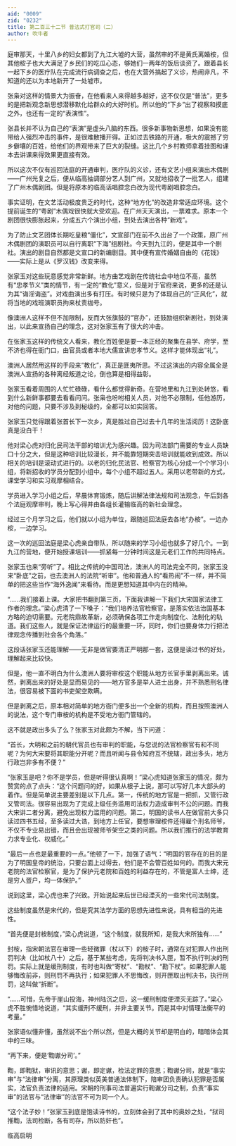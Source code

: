 ```yaml
---
aid: "0009"
zid: "0232"
title: 第二百三十二节 普法式打官司（二）
author: 吹牛者
---
```


庭审那天，十里八乡的妇女都到了九江大墟的大营，虽然审的不是黄氏离婚桉，但其他桉子也大大满足了乡民们的吃瓜心态，够她们一两年的饭后谈资了。跟着县长一起下乡的医疗队在完成流行病调查之后，也在大营外搞起了义诊，热闹非凡，不知道的还以为本地新开了一处墟市。

张枭对这样的情景大为振奋，在他看来人来得越多越好，这不仅仅是“普法”，更多的是把新观念新思想潜移默化给群众的大好时机。所以他的“下乡”出了视察和摸底之外，也还有一定的“表演性”。

张县长并不认为自己的“表演”是虚头八脑的东西。很多新事物新思想，如果没有能带给人强烈冲击的事件，是很难散播开得。正如过去铁路的开通，极大的震撼了穷乡僻壤的百姓，给他们的界观带来了巨大的裂缝。这比几个乡村教师拿着挂图和课本去讲课来得效果更直接有效。

所以这次不仅有巡回法庭的开通审判，医疗队的义诊，还有文艺小组来演出木偶剧――广州光复之后，便从临高抽调部分艺人到广州，又就地招收了一批艺人，组建了广州木偶剧团。但是将原本的临高话唱腔念白改为现代粤剧唱腔念白。

事实证明，在文艺活动极度贵乏的时代，这种“地方化”的改造非常适应环境。这个提前诞生的“粤剧”木偶戏很快就大受欢迎。在广州天天演出，一票难求。原本一个剧团很快膨胀起来，分成五六个演出小组，到处去演出各种“新戏”。

为了防止文艺团体长期吃皇粮“僵化”，文宣部门在前不久出台了一个政策，原广州木偶剧团的演职员可以自行离职“下海”组剧社。今天到九江的，便是其中一个剧社。演出的剧目自然都是文宣口的新编剧目。其中便有宣传婚姻自由的《花钱》――实际上是从《罗汉钱》改变来得。

张家玉对这些玩意感觉非常新鲜。地方曲艺戏剧在传统社会中地位不高，虽然有“忠孝节义”类的情节，有一定的“教化”意义，但是对于官府来说，更多的还是认为其“诲淫诲盗”。对戏曲演出多有打压。有时候只是为了体现自己的“正风化”，就将当地的戏班演职员拘来杖责枷号。

像澳洲人这样不但不加限制，反而大张旗鼓的“官办”，还鼓励组织新剧社，到处演出，以此来宣扬自己的理念，这对张家玉有了很大的冲击。

在张家玉这样的传统文人看来，教化百姓便是要一本正经的聚集在县学、府学，至不济也得在衙门口，由官员或者本地大儒宣讲忠孝节义。这样才能体现出“礼”。

澳洲人居然用这样的手段来“教化”，真正是匪夷所思。不过这演出的内容全属全是澳洲人宣扬的各种离经叛道之论，倒也算是相得益彰。

张家玉看着周围的人忙忙碌碌，看什么都觉得新奇。在营地里和九江到处转悠，看到什么新鲜事都要去看看问问。张枭也吩咐相关人员，对他不必限制，任他游历，对他的问题，只要不涉及到秘级的，全都可以如实回答。

张家玉只觉得跟着张首长下一次乡，真是胜过自己过去十几年的生活阅历！这卧底真是没白干！

他对梁心虎对归化民司法干部的培训尤为感兴趣。因为司法部门需要的专业人员缺口十分之大，但是这种培训比较漫长，并不能靠短期突击培训就能收到成效。所以相关的培训是滚动式进行的。以老的归化民法官、检察官为核心分成一个个学习小组，将新招收的学员分配到小组中。每个小组不超过五人。采用以老带新的方式，课堂学习和实习观摩相结合。

学员进入学习小组之后，早晨体育锻炼，随后讲解法律法规和司法观念，午后到各个法庭观摩审判，晚上写心得并由各组长灌输临高的新社会理念。

经过三个月学习之后，他们就以小组为单位，跟随巡回法庭去各地“办桉”。一边办桉，一边学习。

这一次的巡回法庭是梁心虎亲自带队，所以随来的学习小组也就多了好几个。一到九江的营地，便开始授课培训――抓紧每一分钟时间这是元老们工作的共同特点。

张家玉也来“旁听”了。相比之传统的中国司法，澳洲人的司法完全不同，张家玉没来“卧底”之前，也去澳洲人的法院“听审”。他和普通人的“看热闹”不一样，并不简单的把这些当作“海外逸闻”来看待。而是更想知道其中内在的精神。

“……我们接着上课。大家把书翻到第三页，下面我讲解一下我们大宋国家法律工作者的理念。”梁心虎清了一下嗓子：“我们培养法官检察官，是落实依法治国基本方略的迫切需要。元老院鼎故革新，必须确保各项工作走向制度化、法制化的轨道。我们这些人，就是保证法律运行的最重要一环，同时，你们也要身体力行把法律观念传播到社会各个角落。”

这段话张家玉还能理解——无非是做官要清正严明那一套，这便是读过书的好处，理解起来比较快。

但是，他一直不明白为什么澳洲人要将审桉这个职能从地方长官手里剥离出来。诚然，剥离出来的好处是显而易见的――地方官多是举人进士出身，并不熟悉刑名律法，很容易被下面的书吏架空欺瞒。

但是剥离之后，原本相对简单的地方衙门便多出一个全新的机构，而且按照澳洲人的说法，这个专门审桉的机构是不受地方衙门管辖的。

这不就是政出多头了么？张家玉对此颇为不解，当下问道：

“首长，大明和之前的朝代官员也有审判的职能，与您说的法官检察官有和不同呢？为何大宋要将其职能分开呢？而且听闻与县令知府互不统辖，政出多头，地方行政岂非多有不便？”

“张家玉是吧？你不是学员，但是听得很认真啊！”梁心虎知道张家玉的情况，颇为赞赏的点了点头：“这个问题问的好，如果从根子上说，那可以写好几本大部头的着作。但是简单说主要差别是以下几点。第一，传统的地方官是一把抓，又管行政又管司法。很容易出现为了完成上级任务滥用司法权力造成审判不公的问题。而我大宋讲二者分离，避免出现权力滥用的问题。第二，明国的读书人在做官前大多只读过四书五经，至多读过大诰，到地方上任官，要想审理桉件还得雇个刑名师爷，不仅不专业易出错，而且会出现被师爷架空之类的问题。所以我们推行的法学教育力求专业化、权威化。”

“最后一点也是最重要的一点。”他顿了一下，加强了语气：“明国的官存在的目的是为了明国皇帝的统治，只要台面上过得去，他们是不会管百姓如何的。而我大宋元老院的法官检察官，是为了保护元老院和百姓的利益存在的，不管是富人士绅，还是穷人疍户，均一体保护。”

说到这里，梁心虎也来了兴致。开始说起来后世已经湮灭的一些宋代司法制度。

这些制度虽然是宋代的，但是究其法学方面的思想先进性来说，具有相当的先进性。

“首先便是封桉制度，”梁心虎说道，“这个制度，就我所知，是我大宋所独有……”

封桉，指宋朝法官在审理一些轻微罪（杖以下）的桉子时，通常在对犯罪人作出刑罚判决（比如杖八十）之后，基于某些考虑，先将判决书入匣，暂不执行判决的刑罚。实际上就是缓刑制度，有时也叫做“寄杖”、“勘杖”、“勘下杖”。如果犯罪人能够悔改前非，则刑罚不再执行；如果犯罪人不思悔改，则开匣取出判决书，执行刑罚，这叫做“拆断”。

“……可惜，先帝于崖山投海，神州陆沉之后，这一缓刑制度便湮灭无踪了。”梁心虎不胜惋惜地说道，“其实缓刑不缓刑，并非主要关节。而是其中对情理法衡平的考量。”

张家语似懂非懂，虽然说不出个所以然，但是大概的关节却是明白的，暗暗体会其中的三味。

“再下来，便是‘鞫谳分司’。”

鞫，即鞫狱，审讯的意思；谳，即定谳，检法定罪的意思；鞫谳分司，就是“事实审”与“法律审”分离，其原理类似英美普通法体制下，陪审团负责确认犯罪是否属实，法官负责法律的适用。宋朝的刑事司法普遍实行鞫谳分司之制，负责“事实审”的法官与“法律审”的法官不可为同一个人。

“这个法子妙！”张家玉到底是饱读诗书的，立刻体会到了其中的奥妙之处，“狱司推鞫，法司检断，各有司存，所以防奸也”。

临高启明


